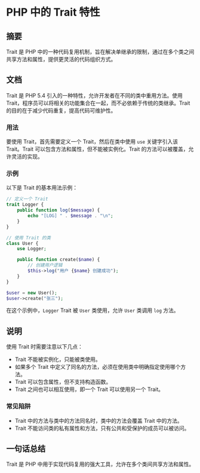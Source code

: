 <!--
Meta Description: # PHP 中的 Trait 特性 ## 摘要 Trait 是 PHP 中的一种代码复用机制，旨在解决单继承的限制，通过在多个类之间共享方法和属性，提供更灵活的代码组织方式。 ## 文档 Trait 是 PHP 5.4 引入的一种特性，允许开发者在不同的类中重用方法。使用 Trait，程序员可以将相...
Meta Keywords: trait, user, php, log, logger
-->

# PHP 中的 Trait 特性

## 摘要
Trait 是 PHP 中的一种代码复用机制，旨在解决单继承的限制，通过在多个类之间共享方法和属性，提供更灵活的代码组织方式。

## 文档
Trait 是 PHP 5.4 引入的一种特性，允许开发者在不同的类中重用方法。使用 Trait，程序员可以将相关的功能集合在一起，而不必依赖于传统的类继承。Trait 的目的在于减少代码重复，提高代码可维护性。

### 用法
要使用 Trait，首先需要定义一个 Trait，然后在类中使用 `use` 关键字引入该 Trait。Trait 可以包含方法和属性，但不能被实例化。Trait 的方法可以被覆盖，允许灵活的实现。

### 示例
以下是 Trait 的基本用法示例：

```php
// 定义一个 Trait
trait Logger {
    public function log($message) {
        echo "[LOG] " . $message . "\n";
    }
}

// 使用 Trait 的类
class User {
    use Logger;

    public function create($name) {
        // 创建用户逻辑
        $this->log("用户 {$name} 创建成功");
    }
}

$user = new User();
$user->create("张三");
```

在这个示例中，`Logger` Trait 被 `User` 类使用，允许 `User` 类调用 `log` 方法。

## 说明
使用 Trait 时需要注意以下几点：
- Trait 不能被实例化，只能被类使用。
- 如果多个 Trait 中定义了同名的方法，必须在使用类中明确指定使用哪个方法。
- Trait 可以包含属性，但不支持构造函数。
- Trait 之间也可以相互使用，即一个 Trait 可以使用另一个 Trait。

### 常见陷阱
- Trait 中的方法与类中的方法同名时，类中的方法会覆盖 Trait 中的方法。
- Trait 不能访问类的私有属性和方法，只有公共和受保护的成员可以被访问。

## 一句话总结
Trait 是 PHP 中用于实现代码复用的强大工具，允许在多个类间共享方法和属性。